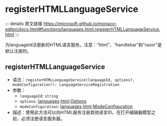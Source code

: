 # registerHTMLLanguageService

<backTop />
        
::: details 原文链接
https://microsoft.github.io/monaco-editor/docs.html#functions/languages.html.registerHTMLLanguageService.html
:::

为languageId注册新的HTML语言服务。注意：“html”、“handlebar”和“razor”是默认注册的。


## registerHTMLLanguageService
- 语法：`registerHTMLLanguageService(languageId, options?, modeConfiguration?): LanguageServiceRegistration`
- 参数：
  - `languageId`: `string`
  - `options`: [languages](/api/languages.md).[html](/api/languages/html.md).[Options](/api/languages/html/Options.md)
  - `modeConfiguration`: [languages](/api/languages.md).[html](/api/languages/html.md).[ModeConfiguration](/api/languages/html/ModeConfiguration.md)
- 描述：使用此方法可以向HTML服务注册其他语言ID。在打开编辑器模型之前，必须注册语言服务器。
